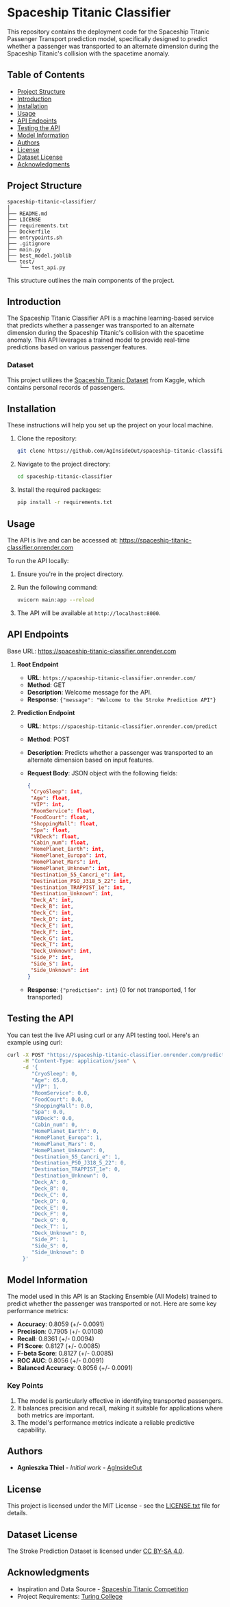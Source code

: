 # Spaceship Titanic Classifier

This repository contains the deployment code for the Spaceship Titanic Passenger Transport prediction model, specifically designed to predict whether a passenger was transported to an alternate dimension during the Spaceship Titanic's collision with the spacetime anomaly.

## Table of Contents

- [Project Structure](#project-structure)
- [Introduction](#introduction)
- [Installation](#installation)
- [Usage](#usage)
- [API Endpoints](#api-endpoints)
- [Testing the API](#testing-the-api)
- [Model Information](#model-information)
- [Authors](#authors)
- [License](#license)
- [Dataset License](#dataset-license)
- [Acknowledgments](#acknowledgments)

## Project Structure

```plaintext
spaceship-titanic-classifier/
│
├── README.md
├── LICENSE
├── requirements.txt
├── Dockerfile
├── entrypoints.sh
├── .gitignore
├── main.py
├── best_model.joblib
└── test/
    └── test_api.py
```

This structure outlines the main components of the project.

## Introduction

The Spaceship Titanic Classifier API is a machine learning-based service that predicts whether a passenger was transported to an alternate dimension during the Spaceship Titanic's collision with the spacetime anomaly. This API leverages a trained model to provide real-time predictions based on various passenger features.

### Dataset

This project utilizes the [Spaceship Titanic Dataset](https://www.kaggle.com/competitions/spaceship-titanic/overview) from Kaggle, which contains personal records of passengers.

## Installation

These instructions will help you set up the project on your local machine.

1. Clone the repository:

    ```bash
    git clone https://github.com/AgInsideOut/spaceship-titanic-classifier.git
    ```

2. Navigate to the project directory:

    ```bash
    cd spaceship-titanic-classifier
    ```

3. Install the required packages:

    ```bash
    pip install -r requirements.txt
    ```

## Usage

The API is live and can be accessed at:
<https://spaceship-titanic-classifier.onrender.com>

To run the API locally:

1. Ensure you're in the project directory.
2. Run the following command:

    ```bash
    uvicorn main:app --reload
    ```

3. The API will be available at `http://localhost:8000`.

## API Endpoints

Base URL: <https://spaceship-titanic-classifier.onrender.com>

1. **Root Endpoint**
   - **URL**: `https://spaceship-titanic-classifier.onrender.com/`
   - **Method**: GET
   - **Description**: Welcome message for the API.
   - **Response**: `{"message": "Welcome to the Stroke Prediction API"}`

2. **Prediction Endpoint**
   - **URL**: `https://spaceship-titanic-classifier.onrender.com/predict`
   - **Method**: POST
   - **Description**: Predicts whether a passenger was transported to an alternate dimension based on input features.
   - **Request Body**: JSON object with the following fields:

     ```json
     {
      "CryoSleep": int,
      "Age": float,
      "VIP": int,
      "RoomService": float,
      "FoodCourt": float,
      "ShoppingMall": float,
      "Spa": float,
      "VRDeck": float,
      "Cabin_num": float,
      "HomePlanet_Earth": int,
      "HomePlanet_Europa": int,
      "HomePlanet_Mars": int,
      "HomePlanet_Unknown": int,
      "Destination_55_Cancri_e": int,
      "Destination_PSO_J318_5_22": int,
      "Destination_TRAPPIST_1e": int,
      "Destination_Unknown": int,
      "Deck_A": int,
      "Deck_B": int,
      "Deck_C": int,
      "Deck_D": int,
      "Deck_E": int,
      "Deck_F": int,
      "Deck_G": int,
      "Deck_T": int,
      "Deck_Unknown": int,
      "Side_P": int,
      "Side_S": int,
      "Side_Unknown": int
     }
     ```

   - **Response**: `{"prediction": int}` (0 for not transported, 1 for transported)

## Testing the API

You can test the live API using curl or any API testing tool. Here's an example using curl:

```bash
curl -X POST "https://spaceship-titanic-classifier.onrender.com/predict" \
     -H "Content-Type: application/json" \
     -d '{
        "CryoSleep": 0,
        "Age": 65.0,
        "VIP": 1,
        "RoomService": 0.0,
        "FoodCourt": 0.0,
        "ShoppingMall": 0.0,
        "Spa": 0.0,
        "VRDeck": 0.0,
        "Cabin_num": 0,
        "HomePlanet_Earth": 0,
        "HomePlanet_Europa": 1,
        "HomePlanet_Mars": 0,
        "HomePlanet_Unknown": 0,
        "Destination_55_Cancri_e": 1,
        "Destination_PSO_J318_5_22": 0,
        "Destination_TRAPPIST_1e": 0,
        "Destination_Unknown": 0,
        "Deck_A": 0,
        "Deck_B": 0,
        "Deck_C": 0,
        "Deck_D": 0,
        "Deck_E": 0,
        "Deck_F": 0,
        "Deck_G": 0,
        "Deck_T": 1,
        "Deck_Unknown": 0,
        "Side_P": 1,
        "Side_S": 0,
        "Side_Unknown": 0
     }'
```

## Model Information

The model used in this API is an Stacking Ensemble (All Models) trained to predict whether the passenger was transported or not. Here are some key performance metrics:

- **Accuracy**: 0.8059 (+/- 0.0091)
- **Precision**: 0.7905 (+/- 0.0108)
- **Recall**: 0.8361 (+/- 0.0094)
- **F1 Score**: 0.8127 (+/- 0.0085)
- **F-beta Score**: 0.8127 (+/- 0.0085)
- **ROC AUC**: 0.8056 (+/- 0.0091)
- **Balanced Accuracy**: 0.8056 (+/- 0.0091)

### Key Points

1. The model is particularly effective in identifying transported passengers.
2. It balances precision and recall, making it suitable for applications where both metrics are important.
3. The model's performance metrics indicate a reliable predictive capability.

## Authors

- **Agnieszka Thiel** - *Initial work* - [AgInsideOut](https://github.com/AgInsideOut)

## License

This project is licensed under the MIT License - see the [LICENSE.txt](https://github.com/AgInsideOut/spaceship-titanic-classifier/blob/main/LICENSE) file for details.

## Dataset License

The Stroke Prediction Dataset is licensed under [CC BY-SA 4.0](https://creativecommons.org/licenses/by-sa/4.0/).

## Acknowledgments

- Inspiration and Data Source - [Spaceship Titanic Competition](https://www.kaggle.com/c/spaceship-titanic)
- Project Requirements: [Turing College](https://github.com/TuringCollegeSubmissions)

